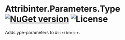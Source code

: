 # Attribinter.Parameters.Type [![NuGet version](https://img.shields.io/nuget/v/Attribinter.Parameters.Type.svg?style=plastic)](https://www.nuget.org/packages/Attribinter.Parameters.Type/) ![License](https://img.shields.io/github/license/Attribinter/Attribinter.Parameters.Type?style=plastic)

Adds ype-parameters to `Attribinter`.